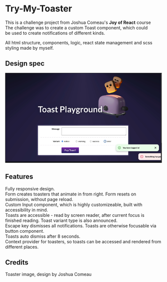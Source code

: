 # Try-My-Toaster

This is a challenge project from Joshua Comeau's **Joy of React** course  
The challenge was to create a custom Toast component, which could  
be used to create notifications of different kinds.

All html structure, components, logic, react state management and scss styling made by myself.

## Design spec

![design specification for app](design-spec.png)

## Features

Fully responsive design.  
Form creates toasters that animate in from right. Form resets on submission, without page reload.  
Custom Input component, which is highly customizeable, built with accessibility in mind.  
Toasts are accessible - read by screen reader, after current focus is finished reading. Toast variant type is also announced.  
Escape key dismisses all notifications. Toasts are otherwise focusable via button component.  
Toasts auto dismiss after 8 seconds.  
Context provider for toasters, so toasts can be accessed and rendered from different places.

## Credits

Toaster image, design by Joshua Comeau

